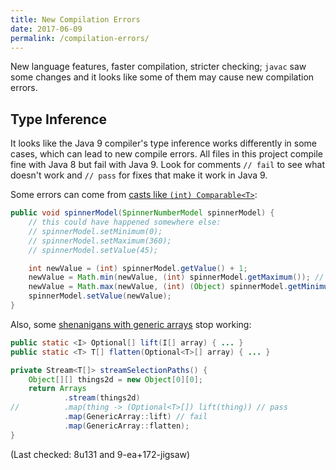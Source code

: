 ```yaml
---
title: New Compilation Errors
date: 2017-06-09
permalink: /compilation-errors/
---
```



New language features, faster compilation, stricter checking; `javac` saw some changes and it looks like some of them may cause new compilation errors.

## Type Inference

It looks like the Java 9 compiler's type inference works differently in some cases, which can lead to new compile errors.
All files in this project compile fine with Java 8 but fail with Java 9.
Look for comments `// fail` to see what doesn't work and `// pass` for fixes that make it work in Java 9.

Some errors can come from [casts like `(int) Comparable<T>`](src/wtf/java9/compiler/CastWildcardParam.java):

```java
public void spinnerModel(SpinnerNumberModel spinnerModel) {
	// this could have happened somewhere else:
	// spinnerModel.setMinimum(0);
	// spinnerModel.setMaximum(360);
	// spinnerModel.setValue(45);

	int newValue = (int) spinnerModel.getValue() + 1;
	newValue = Math.min(newValue, (int) spinnerModel.getMaximum()); // fail
	newValue = Math.max(newValue, (int) (Object) spinnerModel.getMinimum()); // pass
	spinnerModel.setValue(newValue);
}
```

Also, some [shenanigans with generic arrays](src/wtf/java9/compiler/GenericArray.java) stop working:

```java
public static <I> Optional[] lift(I[] array) { ... }
public static <T> T[] flatten(Optional<T>[] array) { ... }

private Stream<T[]> streamSelectionPaths() {
	Object[][] things2d = new Object[0][0];
	return Arrays
			.stream(things2d)
//			.map(thing -> (Optional<T>[]) lift(thing)) // pass
			.map(GenericArray::lift) // fail
			.map(GenericArray::flatten);
}
```

(Last checked: 8u131 and 9-ea+172-jigsaw)
